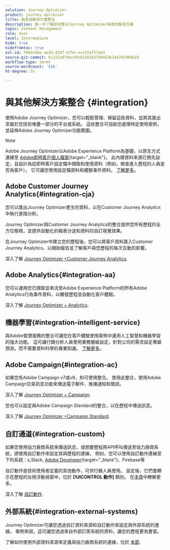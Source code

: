 ```yaml
---
solution: Journey Optimizer
product: journey optimizer
title: 與其他解決方案整合
description: 進一步了解如何整合Journey Optimizer與其他解決方案
topic: Content Management
role: User
level: Intermediate
hide: true
hidefromtoc: true
exl-id: 700dc66e-ae2d-418f-b75e-ece15af57ab3
source-git-commit: 6c322a979ec4918228162799453b144765d69b28
workflow-type: tm+mt
source-wordcount: '516'
ht-degree: 5%

---
```


# 與其他解決方案整合 {#integration}

使用Adobe Journey Optimizer，您可以輕鬆管理、保留這些資料，並將其匯出至屬於您技術堆疊一部分的平台或系統。 這些整合可協助您處理特定使用案例，並延伸Adobe Journey Optimizer功能範圍。

>[!NOTE]
>
> Adobe Journey Optimizer以Adobe Experience Platform為基礎，以原生方式連線至 [Adobe即時客戶個人檔案](https://experienceleague.adobe.com/docs/experience-platform/profile/home.html?lang=zh-Hant){target=&quot;_blank&quot;}。 此內建資料來源已預先設定，且設計為從即時客戶設定檔中擷取和使用資料（例如，檢查進入歷程的人員是否為客戶）。 它可讓您使用設定檔資料和體驗事件資料。 [了解更多](../datasource/adobe-experience-platform-data-source.md)。


## Adobe Customer Journey Analytics{#integration-cja}

您可以匯出Journey Optimizer產生的資料，以在Customer Journey Analytics中執行進階分析。

Journey Optimizer與Customer Journey Analytics的整合提供您所有歷程的全方位檢視，並提供自動化的報表分送和資料的自訂視覺效果。

在Journey Optimizer中建立您的歷程後，您可以將客戶資料匯入Customer Journey Analytics，以開始報告並了解客戶與您歷程的每次互動的影響。

深入了解 [Journey Optimizer +Customer Journey Analytics](../reports/cja-ajo.md).

## Adobe Analytics{#integration-aa}

您可以運用您已擷取並串流至Adobe Experience Platform的所有Adobe Analytics行為事件資料，以觸發歷程並自動化客戶體驗。

深入了解 [Journey Optimizer + Analytics](../event/about-analytics.md).

## 機器學習{#integration-intelligent-service}

與Adobe智慧服務的整合可讓您在客戶體驗使用案例中運用人工智慧和機器學習的強大功能。 這可讓行銷分析人員使用業務層級設定，針對公司的需求設定專屬預測，而不需要資料科學的專業知識。 [了解更多](../building-journeys/ai-services-overview.md)。


## Adobe Campaign{#integration-ac}

如果您有Adobe Campaign v7或v8，則可使用整合。 使用此整合，使用Adobe Campaign交易訊息功能來傳送電子郵件、推播通知和簡訊。

深入了解 [Journey Optimizer + Campaign](../building-journeys/ajo-ac.md).

您也可以設定與Adobe Campaign Standard的整合，以在歷程中傳送訊息。

深入了解 [Journey Optimizer +Campaign Standard](../building-journeys/ajo-ac.md).

## 自訂通道{#integration-custom}

如果您使用協力廠商系統來傳送訊息，或想要歷程將API呼叫傳送至協力廠商系統，請使用自訂動作來設定其與歷程的連線。 例如，您可以使用自訂動作連線至下列系統：ε,Slack, [Adobe Developer](https://developer.adobe.com){target=&quot;_blank&quot;}、Firebase等

自訂動作是技術使用者定義的其他動作，可供行銷人員使用。 設定後，它們會顯示在歷程的左側浮動視窗中，位於 **[!UICONTROL 動作]** 類別。 在[本頁](../building-journeys/about-journey-activities.md#action-activities)中瞭解更多。

深入了解 [自訂動作](../action/about-custom-action-configuration.md).

## 外部系統{#integration-external-systems}

Journey Optimizer可讓您透過自訂資料來源和自訂動作來設定與外部系統的連線。 舉例來說，這可讓您透過來自外部訂房系統的資料，讓您的歷程更為豐富。

了解如何使用外部資料來源來定義與協力廠商系統的連線，位於 [本節](../datasource/external-data-sources.md).
